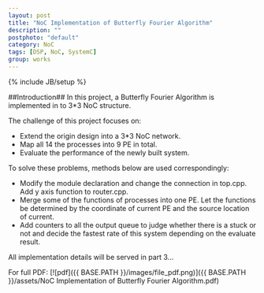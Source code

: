 ```yaml
---
layout: post
title: "NoC Implementation of Butterfly Fourier Algorithm"
description: ""
postphoto: "default"
category: NoC
tags: [DSP, NoC, SystemC]
group: works
---
```

{% include JB/setup %}

##Introduction##
In this project, a Butterfly Fourier Algorithm is implemented in to 3*3 NoC structure. 

The challenge of this project focuses on: 

- Extend the origin design into a 3*3 NoC network. 
- Map all 14 the processes into 9 PE in total.
- Evaluate the performance of the newly built system. 

To solve these problems, methods below are used correspondingly: 

- Modify the module declaration and change the connection in top.cpp. Add y axis function to router.cpp. 
- Merge some of the functions of processes into one PE. Let the functions be determined by the coordinate of current PE and the source location of current. 
- Add counters to all the output queue to judge whether there is a stuck or not and decide the fastest rate of this system depending on the evaluate result. 

All implementation details will be served in part 3...

For full PDF: [![pdf]({{ BASE.PATH }}/images/file_pdf.png)]({{ BASE.PATH }}/assets/NoC Implementation of Butterfly Fourier Algorithm.pdf) 